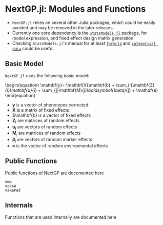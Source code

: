 
# NextGP.jl: Modules and Functions

* `NextGP.jl` relies on several other Julia packages, which could be easily avoided and may be removed in the later releases.
* Currently one core dependency is the [`StatsModels.jl`](https://juliastats.org/StatsModels.jl/latest/) package, for model expression, and fixed effect design matrix generation.
* Checking `StatsModels.jl`'s manual for at least [`formula`](https://juliastats.org/StatsModels.jl/latest/formula/#The-@formula-language)  and  [`categorical data`](https://juliastats.org/StatsModels.jl/latest/contrasts/#Modeling-categorical-data) could be useful. 

## Basic Model

`NextGP.jl` uses the following basic model:

\begin{equation}
\mathbf{y}= \mathbf{X}\mathbf{b} + \sum_{i}\mathbf{Z}_{i}\mathbf{u}_{i}  + \sum_{j}\mathbf{M}_{j}\boldsymbol{\beta}_{j} + \mathbf{e}
\end{equation}

* $\mathbf{y}$ is a vector of phenotypes corrected
* $\mathbf{X}$ is a matrix of fixed effects
* $\mathbf{b} is a vector of fixed effects
* $\mathbf{Z_i}$ are matrices of random effects
* $\mathbf{u_i}$ are vectors of random effects
* $\mathbf{M}_{j}$ are matrices of random effects
* $\boldsymbol{\beta}_j$ are vectors of random marker effects
* $\mathbf{e}$ is the vector of random environmental
effects

## Public Functions

Public functions of NextGP are documented here


```@docs
mme
makeA
makePed
```

## Internals

Functions that are used internally are documented here
